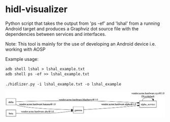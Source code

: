 # hidl-visualizer
Python script that takes the output from 'ps -ef' and 'lshal' from a running Android target and produces a Graphviz dot source file with the dependencies between services and interfaces.

Note: This tool is mainly for the use of developing an Android device i.e. working with AOSP

Example usage:

    adb shell lshal > lshal_example.txt
    adb shell ps -ef >> lshal_example.txt

    ./hidlizer.py -i lshal_example.txt -o lshal_example

![Image](lshal_example.png "example output")
